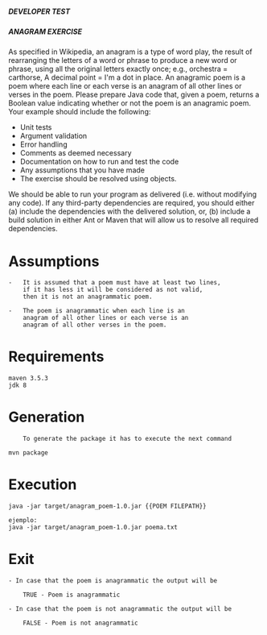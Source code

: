 
#####   DEVELOPER TEST
#####   ANAGRAM EXERCISE

As specified in Wikipedia, an anagram is a type of word play, the
result of rearranging the letters of a word or phrase to produce a
new word or phrase, using all the original letters exactly once; e.g.,
orchestra = carthorse, A decimal point = I&#39;m a dot in place.
An anagramic poem is a poem where each line or each verse is an
anagram of all other lines or verses in the poem. Please prepare
Java code that, given a poem, returns a Boolean value indicating
whether or not the poem is an anagramic poem.
Your example should include the following:

- Unit tests
- Argument validation
- Error handling
- Comments as deemed necessary
- Documentation on how to run and test the code
- Any assumptions that you have made
- The exercise should be resolved using objects.

We should be able to run your program as delivered (i.e. without
modifying any code). If any third-party dependencies are required,
you should either (a) include the dependencies with the delivered
solution, or, (b) include a build solution in either Ant or Maven that
will allow us to resolve all required dependencies.

# Assumptions
        
    -	It is assumed that a poem must have at least two lines, 
        if it has less it will be considered as not valid, 
        then it is not an anagrammatic poem.

    -   The poem is anagrammatic when each line is an
        anagram of all other lines or each verse is an
        anagram of all other verses in the poem.
        
# Requirements
	
	maven 3.5.3
	jdk 8
	
# Generation
	
        To generate the package it has to execute the next command
		
	mvn package

# Execution
	
	java -jar target/anagram_poem-1.0.jar {{POEM FILEPATH}}
	
	ejemplo:
	java -jar target/anagram_poem-1.0.jar poema.txt
	
# Exit

	- In case that the poem is anagrammatic the output will be
	
		TRUE - Poem is anagrammatic

	- In case that the poem is not anagrammatic the output will be
	
		FALSE - Poem is not anagrammatic	
		
